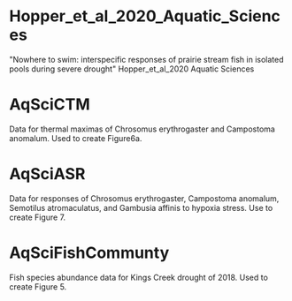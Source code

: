 # Hopper_et_al_2020_Aquatic_Sciences
"Nowhere to swim: interspecific responses of prairie stream fish in isolated pools during severe drought" Hopper_et_al_2020 Aquatic Sciences

# AqSciCTM
Data for thermal maximas of Chrosomus erythrogaster and Campostoma anomalum. Used to create Figure6a. 

# AqSciASR 
Data for responses of Chrosomus erythrogaster, Campostoma anomalum, Semotilus atromaculatus, and Gambusia affinis to hypoxia stress. 
Use to create Figure 7.

# AqSciFishCommunty
Fish species abundance data for Kings Creek drought of 2018. Used to create Figure 5. 


